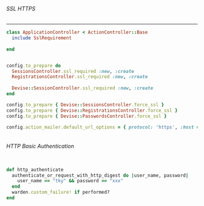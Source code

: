 ###### SSL HTTPS 
---


```app/controllers/application_controller.rb
class ApplicationController < ActionController::Base
  include SslRequirement
  
end



```

```config/environment.rb
config.to_prepare do
  SessionsController.ssl_required :new, :create
  RegistrationsController.ssl_required :new, :create
  
  Devise::SessionController.ssl_required :new, :create
end

```

```config/environments/production.rb
config.to_prepare { Devise::SessionsController.force_ssl }
config.to_prepare { Devise::RegistrationsController.force_ssl }
config.to_prepare { Devise::PasswordsController.force_ssl }

```

```config/environments/production.rb
config.action_mailer.default_url_options = { protocol: 'https', :host => 'YOUR_HOST' }
```

```
```

###### HTTP Basic Authentication

```initializers/user.rb

def http_authenticate
  authenticate_or_request_with_http_digest do |user_name, password|
    user_name == "tky" && password == "xxx"
  end
  warden.custom_failure! if performed?
end

```

```
```

```
```

```
```

```
```

```
```

```
```

```
```

```
```

```
```

```
```

```
```

```
```

```
```

```
```

```
```

```
```

```
```

```
```

```
```

```
```

```
```

```
```

```
```

```
```

```
```

```
```

```
```

```
```

```
```

```
```

```
```

```
```

```
```

```
```

```
```

```
```

```
```

```
```

```
```

```
```

```
```

```
```

```
```

```
```

```
```

```
```

```
```

```
```

```
```

```
```

```
```

```
```

```
```

```
```

```
```

```
```
